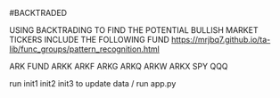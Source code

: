 #BACKTRADED

USING BACKTRADING TO FIND THE POTENTIAL BULLISH MARKET
TICKERS INCLUDE THE FOLLOWING FUND
https://mrjbq7.github.io/ta-lib/func_groups/pattern_recognition.html

ARK FUND
ARKK ARKF ARKG ARKQ ARKW ARKX
SPY
QQQ

run init1 init2 init3 to update data / run app.py
